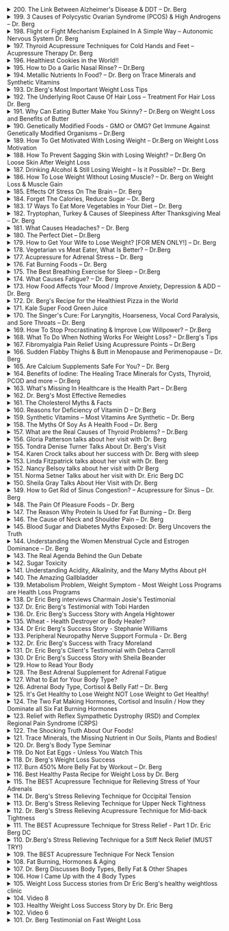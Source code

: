 <details>
<summary>200. The Link Between Alzheimer's Disease & DDT – Dr. Berg</summary>

[[Youtube]](https://www.youtube.com/watch?v=r1V4FH3QU_g)


</details>

<details>
<summary>199. 3 Causes of Polycystic Ovarian Syndrome (PCOS) & High Androgens – Dr. Berg</summary>

[[Youtube]](https://www.youtube.com/watch?v=qz4V_oNoclY)


</details>

<details>
<summary>198. Flight or Fight Mechanism Explained In A Simple Way – Autonomic Nervous System Dr. Berg</summary>

[[Youtube]](https://www.youtube.com/watch?v=ktQBLFabQXQ)


</details>

<details>
<summary>197. Thyroid Acupressure Techniques for Cold Hands and Feet – Acupressure Therapy Dr. Berg</summary>

[[Youtube]](https://www.youtube.com/watch?v=2DnaljPchA8)


</details>

<details>
<summary>196. Healthiest Cookies in the World!!</summary>

[[Youtube]](https://www.youtube.com/watch?v=lN4tzAe4L9M)


</details>

<details>
<summary>195. How to Do a Garlic Nasal Rinse? – Dr.Berg</summary>

[[Youtube]](https://www.youtube.com/watch?v=cNM_NXwOkcQ)


</details>

<details>
<summary>194. Metallic Nutrients In Food? – Dr. Berg on Trace Minerals and Synthetic Vitamins</summary>

[[Youtube]](https://www.youtube.com/watch?v=f3sx6VNO0F8)


</details>

<details>
<summary>193. Dr.Berg's Most Important Weight Loss Tips</summary>

[[Youtube]](https://www.youtube.com/watch?v=-ZkADMLZCuw)


</details>

<details>
<summary>192. The Underlying Root Cause Of Hair Loss – Treatment For Hair Loss Dr. Berg</summary>

[[Youtube]](https://www.youtube.com/watch?v=tumJRQ01Hmg)


</details>

<details>
<summary>191. Why Can Eating Butter Make You Skinny? – Dr.Berg on Weight Loss and Benefits of Butter</summary>

[[Youtube]](https://www.youtube.com/watch?v=6iKSL-bpbAM)


</details>

<details>
<summary>190. Genetically Modified Foods - GMO or OMG? Get Immune Against Genetically Modified Organisms – Dr.Berg</summary>

[[Youtube]](https://www.youtube.com/watch?v=iwcLIUd_WiY)


</details>

<details>
<summary>189. How To Get Motivated With Losing Weight – Dr.Berg on Weight Loss Motivation</summary>

[[Youtube]](https://www.youtube.com/watch?v=M5FQYKLAOhg)


</details>

<details>
<summary>188. How To Prevent Sagging Skin with Losing Weight? – Dr.Berg On Loose Skin After Weight Loss</summary>

[[Youtube]](https://www.youtube.com/watch?v=JpmI3Nnyx6o)


</details>

<details>
<summary>187. Drinking Alcohol & Still Losing Weight – Is it Possible? – Dr. Berg</summary>

[[Youtube]](https://www.youtube.com/watch?v=8WpaVxsZI1I)


</details>

<details>
<summary>186. How To Lose Weight Without Losing Muscle? – Dr. Berg on Weight Loss & Muscle Gain</summary>

[[Youtube]](https://www.youtube.com/watch?v=Pp7arrSDs5w)


</details>

<details>
<summary>185. Effects Of Stress On The Brain – Dr. Berg</summary>

[[Youtube]](https://www.youtube.com/watch?v=kBioeRRPuhg)


</details>

<details>
<summary>184. Forget The Calories, Reduce Sugar – Dr. Berg</summary>

[[Youtube]](https://www.youtube.com/watch?v=gALMXv6KqMo)


</details>

<details>
<summary>183. 17 Ways To Eat More Vegetables in Your Diet – Dr. Berg</summary>

[[Youtube]](https://www.youtube.com/watch?v=fSuvDNeerjs)


</details>

<details>
<summary>182. Tryptophan, Turkey & Causes of Sleepiness After Thanksgiving Meal – Dr. Berg</summary>

[[Youtube]](https://www.youtube.com/watch?v=8qgwmKq-yjA)


</details>

<details>
<summary>181. What Causes Headaches? – Dr. Berg</summary>

[[Youtube]](https://www.youtube.com/watch?v=0C6zoIgraWs)


</details>

<details>
<summary>180. The Perfect Diet – Dr.Berg</summary>

[[Youtube]](https://www.youtube.com/watch?v=V6bTwOo3H1A)


</details>

<details>
<summary>179. How to Get Your Wife to Lose Weight? [FOR MEN ONLY!] – Dr. Berg</summary>

[[Youtube]](https://www.youtube.com/watch?v=lKrFgxVTe28)


</details>

<details>
<summary>178. Vegetarian vs Meat Eater, What Is Better? – Dr.Berg</summary>

[[Youtube]](https://www.youtube.com/watch?v=i0-ZWnXBxxc)


</details>

<details>
<summary>177. Acupressure for Adrenal Stress – Dr. Berg</summary>

[[Youtube]](https://www.youtube.com/watch?v=3c3fQvTvcqQ)


</details>

<details>
<summary>176. Fat Burning Foods – Dr. Berg</summary>

[[Youtube]](https://www.youtube.com/watch?v=HEVJmfvKnwE)


</details>

<details>
<summary>175. The Best Breathing Exercise for Sleep – Dr.Berg</summary>

[[Youtube]](https://www.youtube.com/watch?v=LnjZQzB3BP8)


</details>

<details>
<summary>174. What Causes Fatigue? – Dr. Berg</summary>

[[Youtube]](https://www.youtube.com/watch?v=TeCwH6vzjzc)


</details>

<details>
<summary>173. How Food Affects Your Mood / Improve Anxiety, Depression & ADD – Dr. Berg</summary>

[[Youtube]](https://www.youtube.com/watch?v=9MpeSudXyRs)


</details>

<details>
<summary>172. Dr. Berg's Recipe for the Healthiest Pizza in the World</summary>

[[Youtube]](https://www.youtube.com/watch?v=W8Gtk067h5Y)


</details>

<details>
<summary>171. Kale Super Food Green Juice</summary>

[[Youtube]](https://www.youtube.com/watch?v=Woad6uGe6m0)


</details>

<details>
<summary>170. The Singer's Cure: For Laryngitis, Hoarseness, Vocal Cord Paralysis, and Sore Throats – Dr. Berg</summary>

[[Youtube]](https://www.youtube.com/watch?v=xypKNntXJv4)


</details>

<details>
<summary>169. How To Stop Procrastinating & Improve Low Willpower? – Dr.Berg</summary>

[[Youtube]](https://www.youtube.com/watch?v=Izi-PNI7_Dc)


</details>

<details>
<summary>168. What To Do When Nothing Works For Weight Loss? – Dr.Berg's Tips</summary>

[[Youtube]](https://www.youtube.com/watch?v=tmRirTYtaS4)


</details>

<details>
<summary>167. Fibromyalgia Pain Relief Using Acupressure Points – Dr.Berg</summary>

[[Youtube]](https://www.youtube.com/watch?v=uMIa3HNm7ks)


</details>

<details>
<summary>166. Sudden Flabby Thighs & Butt in Menopause and Perimenopause – Dr. Berg</summary>

[[Youtube]](https://www.youtube.com/watch?v=iuXFE_oIQdM)


</details>

<details>
<summary>165. Are Calcium Supplements Safe For You? – Dr. Berg</summary>

[[Youtube]](https://www.youtube.com/watch?v=hLP3SnbQvEc)


</details>

<details>
<summary>164. Benefits of Iodine: The Healing Trace Minerals for Cysts, Thyroid, PCOD and more – Dr.Berg</summary>

[[Youtube]](https://www.youtube.com/watch?v=LpNqXUzwqPs)


</details>

<details>
<summary>163. What's Missing In Healthcare is the Health Part – Dr.Berg</summary>

[[Youtube]](https://www.youtube.com/watch?v=vOdBZpqay6Q)


</details>

<details>
<summary>162. Dr. Berg's Most Effective Remedies</summary>

[[Youtube]](https://www.youtube.com/watch?v=MWFAUM9OqYk)


</details>

<details>
<summary>161. The Cholesterol Myths & Facts</summary>

[[Youtube]](https://www.youtube.com/watch?v=TSqHhy3LEKo)


</details>

<details>
<summary>160. Reasons for Deficiency of Vitamin D – Dr.Berg</summary>

[[Youtube]](https://www.youtube.com/watch?v=iatYZxyoEkU)


</details>

<details>
<summary>159. Synthetic Vitamins – Most Vitamins Are Synthetic – Dr. Berg</summary>

[[Youtube]](https://www.youtube.com/watch?v=6dbyeQXtCpk)


</details>

<details>
<summary>158. The Myths Of Soy As A Health Food – Dr. Berg</summary>

[[Youtube]](https://www.youtube.com/watch?v=2BotxbEsPME)


</details>

<details>
<summary>157. What are the Real Causes of Thyroid Problems? – Dr.Berg</summary>

[[Youtube]](https://www.youtube.com/watch?v=pm49uFWTYBI)


</details>

<details>
<summary>156. Gloria Patterson talks about her visit with Dr. Berg</summary>

[[Youtube]](https://www.youtube.com/watch?v=R0GKQDJocnU)


</details>

<details>
<summary>155. Tondra Denise Turner Talks About Dr. Berg's Visit</summary>

[[Youtube]](https://www.youtube.com/watch?v=VugA3SZZTbY)


</details>

<details>
<summary>154. Karen Crock talks about her success with Dr. Berg with sleep</summary>

[[Youtube]](https://www.youtube.com/watch?v=E1CijpqYu88)


</details>

<details>
<summary>153. Linda Fitzpatrick talks about her visit with Dr. Berg</summary>

[[Youtube]](https://www.youtube.com/watch?v=hq2oIc275WA)


</details>

<details>
<summary>152. Nancy Belsoy talks about her visit with Dr Berg</summary>

[[Youtube]](https://www.youtube.com/watch?v=6Ml79LrZUHU)


</details>

<details>
<summary>151. Norma Setner Talks about her visit with Dr. Eric Berg DC</summary>

[[Youtube]](https://www.youtube.com/watch?v=7DWg-y875CE)


</details>

<details>
<summary>150. Sheila Gray Talks About Her Visit with Dr. Berg</summary>

[[Youtube]](https://www.youtube.com/watch?v=36TS6v9YQnU)


</details>

<details>
<summary>149. How to Get Rid of Sinus Congestion? – Acupressure for Sinus – Dr. Berg</summary>

[[Youtube]](https://www.youtube.com/watch?v=B_Y-ceKnSYI)


</details>

<details>
<summary>148. The Pain Of Pleasure Foods – Dr. Berg</summary>

[[Youtube]](https://www.youtube.com/watch?v=7INJsjZwSQ8)


</details>

<details>
<summary>147. The Reason Why Protein Is Used for Fat Burning – Dr. Berg</summary>

[[Youtube]](https://www.youtube.com/watch?v=xGZZESrXSgw)


</details>

<details>
<summary>146. The Cause of Neck and Shoulder Pain – Dr. Berg</summary>

[[Youtube]](https://www.youtube.com/watch?v=jcrii9_Um0I)


</details>

<details>
<summary>145. Blood Sugar and Diabetes Myths Exposed: Dr. Berg Uncovers the Truth</summary>

[[Youtube]](https://www.youtube.com/watch?v=P7fHYSyvxU0)


</details>

<details>
<summary>144. Understanding the Women Menstrual Cycle and Estrogen Dominance – Dr. Berg</summary>

[[Youtube]](https://www.youtube.com/watch?v=wWGzfNaVHiE)


</details>

<details>
<summary>143. The Real Agenda Behind the Gun Debate</summary>

[[Youtube]](https://www.youtube.com/watch?v=14FhxVeAnwM)


</details>

<details>
<summary>142. Sugar Toxicity</summary>

[[Youtube]](https://www.youtube.com/watch?v=HWI1TljBsaw)


</details>

<details>
<summary>141. Understanding Acidity, Alkalinity, and the Many Myths About pH</summary>

[[Youtube]](https://www.youtube.com/watch?v=dqFGhA0hz3o)


</details>

<details>
<summary>140. The Amazing Gallbladder</summary>

[[Youtube]](https://www.youtube.com/watch?v=qQhqjoUinUA)


</details>

<details>
<summary>139. Metabolism Problem, Weight Symptom - Most Weight Loss Programs are Health Loss Programs</summary>

[[Youtube]](https://www.youtube.com/watch?v=Va476cehZ8s)


</details>

<details>
<summary>138. Dr Eric Berg interviews Charmain Josie's Testimonial</summary>

[[Youtube]](https://www.youtube.com/watch?v=AhcSWV7d4Ko)


</details>

<details>
<summary>137. Dr. Eric Berg's Testimonial with Tobi Harden</summary>

[[Youtube]](https://www.youtube.com/watch?v=PhBAzuKxob8)


</details>

<details>
<summary>136. Dr. Eric Berg's Success Story with Angela Hightower</summary>

[[Youtube]](https://www.youtube.com/watch?v=Hub-MpPIjr0)


</details>

<details>
<summary>135. Wheat - Health Destroyer or Body Healer?</summary>

[[Youtube]](https://www.youtube.com/watch?v=hK111hngfoc)


</details>

<details>
<summary>134. Dr Eric Berg's Success Story - Stephanie Williams</summary>

[[Youtube]](https://www.youtube.com/watch?v=p2dCU4tc634)


</details>

<details>
<summary>133. Peripheral Neuropathy Nerve Support Formula - Dr. Berg</summary>

[[Youtube]](https://www.youtube.com/watch?v=QQWTSa9vT7E)


</details>

<details>
<summary>132. Dr. Eric Berg's Success with Tracy Moreland</summary>

[[Youtube]](https://www.youtube.com/watch?v=cD_llOyLXo0)


</details>

<details>
<summary>131. Dr. Eric Berg's Client's Testimonial with Debra Carroll</summary>

[[Youtube]](https://www.youtube.com/watch?v=6VSg3gebcO0)


</details>

<details>
<summary>130. Dr Eric Berg's Success Story with Sheila Beander</summary>

[[Youtube]](https://www.youtube.com/watch?v=fgm4GQAlVIc)


</details>

<details>
<summary>129. How to Read Your Body</summary>

[[Youtube]](https://www.youtube.com/watch?v=VaUAe-csKjY)


</details>

<details>
<summary>128. The Best Adrenal Supplement for Adrenal Fatigue</summary>

[[Youtube]](https://www.youtube.com/watch?v=f0G3PtnI0YY)


</details>

<details>
<summary>127. What to Eat for Your Body Type?</summary>

[[Youtube]](https://www.youtube.com/watch?v=xvOwfkg9p2o)


</details>

<details>
<summary>126. Adrenal Body Type, Cortisol & Belly Fat! – Dr. Berg</summary>

[[Youtube]](https://www.youtube.com/watch?v=_SNUm2EqXOs)


</details>

<details>
<summary>125. It's Get Healthy to Lose Weight NOT Lose Weight to Get Healthy!</summary>

[[Youtube]](https://www.youtube.com/watch?v=yXEpjTny9bg)


</details>

<details>
<summary>124. The Two Fat Making Hormones, Cortisol and Insulin / How they Dominate all Six Fat Burning Hormones</summary>

[[Youtube]](https://www.youtube.com/watch?v=_EdejK5Tl1Q)


</details>

<details>
<summary>123. Relief with Reflex Sympathetic Dystrophy (RSD) and Complex Regional Pain Syndrome (CRPS)</summary>

[[Youtube]](https://www.youtube.com/watch?v=fSO772BFO34)


</details>

<details>
<summary>122. The Shocking Truth About Our Foods!</summary>

[[Youtube]](https://www.youtube.com/watch?v=13zda4sCWzI)


</details>

<details>
<summary>121. Trace Minerals, the Missing Nutrient in Our Soils, Plants and Bodies!</summary>

[[Youtube]](https://www.youtube.com/watch?v=odLJW1KXfqw)


</details>

<details>
<summary>120. Dr. Berg's Body Type Seminar</summary>

[[Youtube]](https://www.youtube.com/watch?v=_m-R4RqRQqM)


</details>

<details>
<summary>119. Do Not Eat Eggs - Unless You Watch This</summary>

[[Youtube]](https://www.youtube.com/watch?v=ujZKXeCrA5g)


</details>

<details>
<summary>118. Dr. Berg's Weight Loss Success</summary>

[[Youtube]](https://www.youtube.com/watch?v=XJvdK3W2QIM)


</details>

<details>
<summary>117. Burn 450% More Belly Fat by Workout – Dr. Berg</summary>

[[Youtube]](https://www.youtube.com/watch?v=cxcMJtFizRU)


</details>

<details>
<summary>116. Best Healthy Pasta Recipe for Weight Loss by Dr. Berg</summary>

[[Youtube]](https://www.youtube.com/watch?v=e49u3rYp9vU)


</details>

<details>
<summary>115. The BEST Acupressure Technique for Relieving Stress of Your Adrenals</summary>

[[Youtube]](https://www.youtube.com/watch?v=U_VFR0HZs7g)


</details>

<details>
<summary>114. Dr. Berg's Stress Relieving Technique for Occipital Tension</summary>

[[Youtube]](https://www.youtube.com/watch?v=mVmgz9oVUo4)


</details>

<details>
<summary>113. Dr. Berg's Stress Relieving Technique for Upper Neck Tightness</summary>

[[Youtube]](https://www.youtube.com/watch?v=SC0kh6n8ZzQ)


</details>

<details>
<summary>112. Dr. Berg's Stress Relieving Acupressure Technique for Mid-back Tightness</summary>

[[Youtube]](https://www.youtube.com/watch?v=9qLCLBnnEWs)


</details>

<details>
<summary>111. The BEST Acupressure Technique for Stress Relief - Part 1 Dr. Eric Berg DC</summary>

[[Youtube]](https://www.youtube.com/watch?v=u5eWshrxBCY)


</details>

<details>
<summary>110. Dr.Berg's Stress Relieving Technique for a Stiff Neck Relief (MUST TRY!)</summary>

[[Youtube]](https://www.youtube.com/watch?v=F4IRIIh3QNo)


</details>

<details>
<summary>109. The BEST Acupressure Technique For Neck Tension</summary>

[[Youtube]](https://www.youtube.com/watch?v=Y45YoqRD1Bw)


</details>

<details>
<summary>108. Fat Burning, Hormones & Aging</summary>

[[Youtube]](https://www.youtube.com/watch?v=T-5AGcCV1W0)


</details>

<details>
<summary>107. Dr. Berg Discusses Body Types, Belly Fat & Other Shapes</summary>

[[Youtube]](https://www.youtube.com/watch?v=6huEl-z3uPE)


</details>

<details>
<summary>106. How I Came Up with the 4 Body Types</summary>

[[Youtube]](https://www.youtube.com/watch?v=VeNlbaZaR3M)


</details>

<details>
<summary>105. Weight Loss Success stories from Dr Eric Berg's healthy weightloss clinic</summary>

[[Youtube]](https://www.youtube.com/watch?v=2yLcn5Rxw9A)


</details>

<details>
<summary>104. Video 8</summary>

[[Youtube]](https://www.youtube.com/watch?v=mpemNGOgp2o)


</details>

<details>
<summary>103. Healthy Weight Loss Success Story by Dr. Eric Berg</summary>

[[Youtube]](https://www.youtube.com/watch?v=LjgvA4v6FAo)


</details>

<details>
<summary>102. Video 6</summary>

[[Youtube]](https://www.youtube.com/watch?v=VpHvVSh1gms)


</details>

<details>
<summary>101. Dr. Berg Testimonial on Fast Weight Loss</summary>

[[Youtube]](https://www.youtube.com/watch?v=9EObAxl1bZs)


</details>

